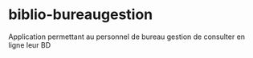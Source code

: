 # biblio-bureaugestion
Application permettant au personnel de bureau gestion de consulter en ligne leur BD
